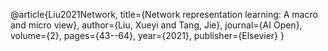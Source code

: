 @article{Liu2021Network,
  title={Network representation learning: A macro and micro view},
  author={Liu, Xueyi and Tang, Jie},
  journal={AI Open},
  volume={2},
  pages={43--64},
  year={2021},
  publisher={Elsevier}
}